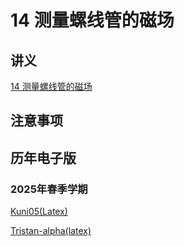 # 14 测量螺线管的磁场

## 讲义

[14 测量螺线管的磁场](./14.pdf)

## 注意事项


## 历年电子版

### 2025年春季学期

[Kuni05(Latex)](https://github.com/Kuni05/SUSTech-PHY104B/tree/main/2025/%E6%8A%A5%E5%91%8A/14%20%E6%B5%8B%E9%87%8F%E8%9E%BA%E7%BA%BF%E7%AE%A1%E7%9A%84%E7%A3%81%E5%9C%BA)

[Tristan-alpha(latex)](https://github.com/Tristan-alpha/Phylab-PHY104B-SUSTech/tree/main/%E8%9E%BA%E7%BA%BF%E7%AE%A1%E7%A3%81%E5%9C%BA)